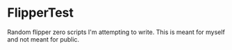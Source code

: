 # FlipperTest
Random flipper zero scripts I'm attempting to write. This is meant for myself and not meant for public.
